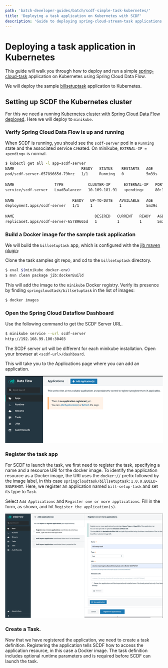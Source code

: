 ```yaml
---
path: 'batch-developer-guides/batch/scdf-simple-task-kubernetes/'
title: 'Deploying a task application on Kubernetes with SCDF'
description: 'Guide to deploying spring-cloud-stream-task applications on Kubernetes using Spring Cloud Data Flow'
---
```


# Deploying a task application in Kubernetes

This guide will walk you through how to deploy and run a simple [spring-cloud-task](https://spring.io/projects/spring-cloud-task) application on Kubernetes using Spring Cloud Data Flow.

We will deploy the sample [billsetuptask]() application to Kubernetes.

## Setting up SCDF the Kubernetes cluster

For this we need a running [Kubernetes cluster with Spring Cloud Data Flow deployed](/documentation/installation/kubernetes/). Here we will deploy to `minikube`.

### Verify Spring Cloud Data Flow is up and running

When SCDF is running, you should see the `scdf-server` pod in a `Running` state and the associated service created. On minikube, `EXTRNAL-IP = <pending>` is normal.

```bash
$ kubectl get all -l app=scdf-server
NAME                              READY   STATUS    RESTARTS   AGE
pod/scdf-server-65789665d-79hrz   1/1     Running   0          5m39s

NAME                  TYPE           CLUSTER-IP      EXTERNAL-IP   PORT(S)        AGE
service/scdf-server   LoadBalancer   10.109.181.91   <pending>     80:30403/TCP   5m39s

NAME                          READY   UP-TO-DATE   AVAILABLE   AGE
deployment.apps/scdf-server   1/1     1            1           5m39s

NAME                                    DESIRED   CURRENT   READY   AGE
replicaset.apps/scdf-server-65789665d   1         1         1       5m39s
```

### Build a Docker image for the sample task application

We will build the `billsetuptask` app, which is configured with the [jib maven plugin](https://github.com/GoogleContainerTools/jib/tree/master/jib-maven-plugin#build-your-image):

Clone the task samples git repo, and cd to the `billsetuptask` directory.

```bash
$ eval $(minikube docker-env)
$ mvn clean package jib:dockerBuild
```

This will add the image to the `minikube` Docker registry.
Verify its presence by finding `springcloudtask/billsetuptask` in the list of images:

```bash
$ docker images
```

### Open the Spring Cloud Dataflow Dashboard

Use the following command to get the SCDF Server URL.

```bash
$ minikube service --url scdf-server
http://192.168.99.100:30403
```

The SCDF server url will be different for each minikube installation. Open your browser at `<scdf-url>/dashboard`.

This will take you to the Applications page where you can add an application.

![Add an application](images/SCDF-add-applications.png)

### Register the task app

For SCDF to launch the task, we first need to register the task, specifying a name and a resource URI for the docker image.
To identify the application resource as a Docker image, the URI uses the `docker://` prefix followed by the image label, in this case `springcloudtask/billsetuptask:1.0.0.BUILD-SNAPSHOT`. Here, we register an application named `bill-setup-task` and set its type to `Task`.

Select `Add Applications` and `Register one or more applications`. Fill in the form, as shown, and hit `Register the application(s)`.

![Register the billsetup Task app](images/SCDF-register-task-application.png)

### Create a Task.

Now that we have registered the application, we need to create a task definition. Registering the application tells SCDF how to access the application resource, in this case a Docker image. The task definition includes optional runtime parameters and is required before SCDF can launch the task.
